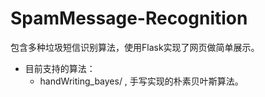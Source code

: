 SpamMessage-Recognition
========
包含多种垃圾短信识别算法，使用Flask实现了网页做简单展示。
* 目前支持的算法：
    * handWriting_bayes/ , 手写实现的朴素贝叶斯算法。
